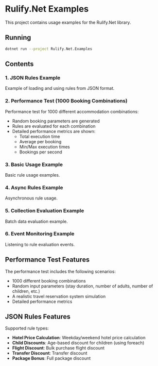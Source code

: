 # Rulify.Net Examples

This project contains usage examples for the Rulify.Net library.

## Running

```bash
dotnet run --project Rulify.Net.Examples
```

## Contents

### 1. JSON Rules Example
Example of loading and using rules from JSON format.

### 2. Performance Test (1000 Booking Combinations)
Performance test for 1000 different accommodation combinations:
- Random booking parameters are generated
- Rules are evaluated for each combination
- Detailed performance metrics are shown:
  - Total execution time
  - Average per booking
  - Min/Max execution times
  - Bookings per second

### 3. Basic Usage Example
Basic rule usage examples.

### 4. Async Rules Example
Asynchronous rule usage.

### 5. Collection Evaluation Example
Batch data evaluation example.

### 6. Event Monitoring Example
Listening to rule evaluation events.

## Performance Test Features

The performance test includes the following scenarios:
- 1000 different booking combinations
- Random input parameters (stay duration, number of adults, number of children, etc.)
- A realistic travel reservation system simulation
- Detailed performance metrics

## JSON Rules Features

Supported rule types:
- **Hotel Price Calculation**: Weekday/weekend hotel price calculation
- **Child Discounts**: Age-based discount for children (using foreach)
- **Flight Discount**: Bulk purchase flight discount
- **Transfer Discount**: Transfer discount
- **Package Bonus**: Full package discount

